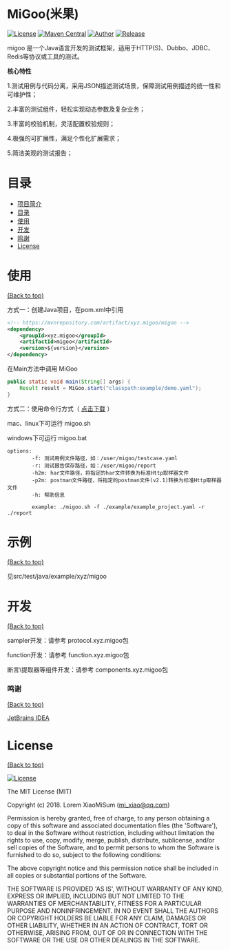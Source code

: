<!-- Add banner here -->

# MiGoo(米果)

<!-- Add buttons here -->

[![License](http://img.shields.io/badge/license-MIT-blue.svg)](https://github.com/XiaoMiSum/migoo/blob/master/LICENSE)
[![Maven Central](https://maven-badges.herokuapp.com/maven-central/xyz.migoo/migoo/badge.svg)](https://maven-badges.herokuapp.com/maven-central/xyz.migoo/migoo)
[![Author](https://img.shields.io/badge/Author-xiaomi-yellow.svg)](https://github.com/XiaoMiSum)
[![Release](https://img.shields.io/github/release/XiaoMiSum/migoo.svg)](https://github.com/XiaoMiSum/migoo/releases)

<!-- Describe your project in brief -->

migoo 是一个Java语言开发的测试框架，适用于HTTP(S)、Dubbo、JDBC、Redis等协议或工具的测试。

**核心特性**

1.测试用例与代码分离，采用JSON描述测试场景，保障测试用例描述的统一性和可维护性；

2.丰富的测试组件，轻松实现动态参数及复杂业务；

3.丰富的校验机制，灵活配置校验规则；

4.极强的可扩展性，满足个性化扩展需求；

5.简洁美观的测试报告；

# 目录

- [项目简介](#MiGoo(米果))
- [目录](#目录)
- [使用](#使用)
- [开发](#开发)
- [鸣谢](#鸣谢)
- [License](#license)

# 使用

[(Back to top)](#目录)

方式一：创建Java项目，在pom.xml中引用

``` xml
<!-- https://mvnrepository.com/artifact/xyz.migoo/migoo -->
<dependency>
    <groupId>xyz.migoo</groupId>
    <artifactId>migoo</artifactId>
    <version>${version}</version>
</dependency>
```

在Main方法中调用 MiGoo

``` java
public static void main(String[] args) {
    Result result = MiGoo.start("classpath:example/demo.yaml");
}
``` 

方式二：使用命令行方式（ [点击下载](https://github.com/XiaoMiSum/migoo/releases) ）

mac、linux下可运行 migoo.sh

windows下可运行 migoo.bat

``` shell
options:
        -f: 测试用例文件路径，如：/user/migoo/testcase.yaml
        -r: 测试报告保存路径，如：/user/migoo/report
        -h2m: har文件路径，将指定的har文件转换为标准Http取样器文件
        -p2m: postman文件路径，将指定的postman文件(v2.1)转换为标准Http取样器文件
        -h: 帮助信息
        
        example: ./migoo.sh -f ./example/example_project.yaml -r ./report
``` 

# 示例

[(Back to top)](#目录)

见src/test/java/example/xyz/migoo

# 开发

[(Back to top)](#目录)

sampler开发：请参考 protocol.xyz.migoo包

function开发：请参考 function.xyz.migoo包

断言\提取器等组件开发：请参考 components.xyz.migoo包

### 鸣谢

[(Back to top)](#目录)

[JetBrains IDEA](https://www.jetbrains.com)

# License

[(Back to top)](#目录)

[![License](http://img.shields.io/badge/license-MIT-blue.svg)](https://github.com/XiaoMiSum/MiGoo/blob/master/LICENSE)

The MIT License (MIT)

Copyright (c) 2018. Lorem XiaoMiSum (mi_xiao@qq.com)

Permission is hereby granted, free of charge, to any person obtaining
a copy of this software and associated documentation files (the
'Software'), to deal in the Software without restriction, including
without limitation the rights to use, copy, modify, merge, publish,
distribute, sublicense, and/or sell copies of the Software, and to
permit persons to whom the Software is furnished to do so, subject to
the following conditions:

The above copyright notice and this permission notice shall be
included in all copies or substantial portions of the Software.

THE SOFTWARE IS PROVIDED 'AS IS', WITHOUT WARRANTY OF ANY KIND,
EXPRESS OR IMPLIED, INCLUDING BUT NOT LIMITED TO THE WARRANTIES OF
MERCHANTABILITY, FITNESS FOR A PARTICULAR PURPOSE AND NONINFRINGEMENT.
IN NO EVENT SHALL THE AUTHORS OR COPYRIGHT HOLDERS BE LIABLE FOR ANY
CLAIM, DAMAGES OR OTHER LIABILITY, WHETHER IN AN ACTION OF CONTRACT,
TORT OR OTHERWISE, ARISING FROM, OUT OF OR IN CONNECTION WITH THE
SOFTWARE OR THE USE OR OTHER DEALINGS IN THE SOFTWARE.